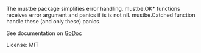 The mustbe package simplifies error handling. mustbe.OK* functions receives error argument and panics if is is not nil. mustbe.Catched function handle these (and only these) panics.

See documentation on [GoDoc](http://godoc.org/github.com/davidmz/mustbe)

License: MIT
